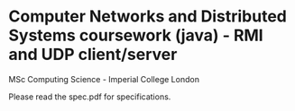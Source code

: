 # Computer Networks and Distributed Systems coursework (java) - RMI and UDP client/server
MSc Computing Science - Imperial College London

Please read the spec.pdf for specifications.
